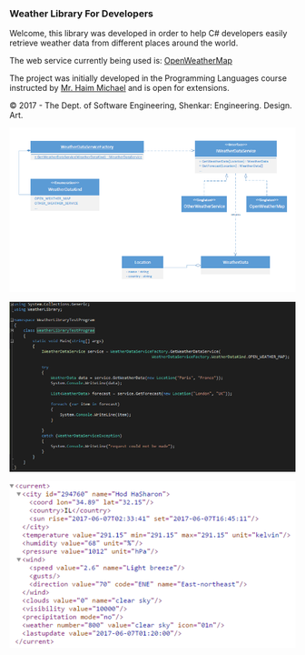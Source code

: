 ﻿### Weather Library For Developers

Welcome, this library was developed in order to help C# developers easily retrieve weather data from different places around the world. 

The web service currently being used is: [OpenWeatherMap](http://openweathermap.org/)

The project was initially developed in the Programming Languages course instructed by [Mr. Haim Michael](http://lifemichael.com/moodle/) and is open for extensions.

© 2017 - The Dept. of Software Engineering, Shenkar: Engineering. Design. Art.

![Class Diagram](/docs/ClassDiagram.PNG)

![How To Use](/docs/HowToUse.PNG)

![WeatherDataXML](/docs/WeatherDataXML.PNG)